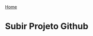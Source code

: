 
<div> 
<p><a href="https://github.com/JosiTubaroski/Development/blob/main/README.md">Home</a></p>
</div> 

# Subir Projeto Github
